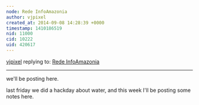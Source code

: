 ```yaml
---
node: Rede InfoAmazonia
author: vjpixel
created_at: 2014-09-08 14:28:39 +0000
timestamp: 1410186519
nid: 11000
cid: 10222
uid: 420617
---
```




[vjpixel](../profile/vjpixel) replying to: [Rede InfoAmazonia](../notes/vjpixel/07-31-2014/rede-infoamazonia)

----
we'll be posting here.

last friday we did a hackday about water, and this week I'll be posting some notes here.